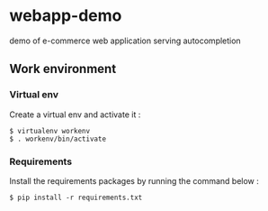# webapp-demo
demo of e-commerce web application serving autocompletion


## Work environment

### Virtual env

Create a virtual env and activate it :

    $ virtualenv workenv
    $ . workenv/bin/activate

### Requirements

Install the requirements packages by running the command below :

    $ pip install -r requirements.txt

